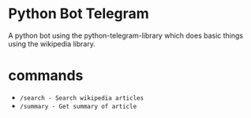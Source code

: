# Python Bot Telegram
A python bot using the python-telegram-library which does basic things using the wikipedia library. 
# commands
* `/search - Search wikipedia articles`
* `/summary - Get summary of article`
